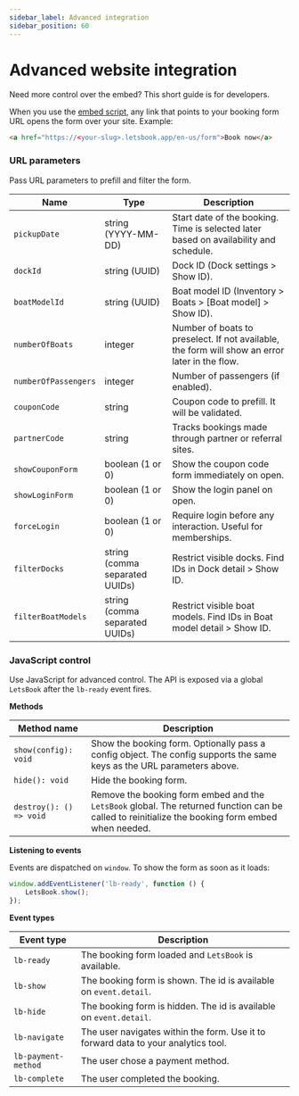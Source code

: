 ```yaml
---
sidebar_label: Advanced integration
sidebar_position: 60
---
```


# Advanced website integration

Need more control over the embed? This short guide is for developers.

When you use the [embed script](./add-to-website.md), any link that points to your booking form URL opens the form over your site. Example:

```html
<a href="https://<your-slug>.letsbook.app/en-us/form">Book now</a>
```

### URL parameters

Pass URL parameters to prefill and filter the form.

| Name                 | Type                           | Description                                                                                    |
| -------------------- | ------------------------------ | ---------------------------------------------------------------------------------------------- |
| `pickupDate`         | string (YYYY-MM-DD)            | Start date of the booking. Time is selected later based on availability and schedule.          |
| `dockId`             | string (UUID)                  | Dock ID (Dock settings > Show ID).                                                             |
| `boatModelId`        | string (UUID)                  | Boat model ID (Inventory > Boats > [Boat model] > Show ID).                                    |
| `numberOfBoats`      | integer                        | Number of boats to preselect. If not available, the form will show an error later in the flow. |
| `numberOfPassengers` | integer                        | Number of passengers (if enabled).                                                             |
| `couponCode`         | string                         | Coupon code to prefill. It will be validated.                                                  |
| `partnerCode`        | string                         | Tracks bookings made through partner or referral sites.                                        |
| `showCouponForm`     | boolean (1 or 0)               | Show the coupon code form immediately on open.                                                 |
| `showLoginForm`      | boolean (1 or 0)               | Show the login panel on open.                                                                  |
| `forceLogin`         | boolean (1 or 0)               | Require login before any interaction. Useful for memberships.                                  |
| `filterDocks`        | string (comma separated UUIDs) | Restrict visible docks. Find IDs in Dock detail > Show ID.                                     |
| `filterBoatModels`   | string (comma separated UUIDs) | Restrict visible boat models. Find IDs in Boat model detail > Show ID.                         |

### JavaScript control

Use JavaScript for advanced control. The API is exposed via a global `LetsBook` after the `lb-ready` event fires.

**Methods**

| Method name             | Description                                                                                                                                      |
| ----------------------- | ------------------------------------------------------------------------------------------------------------------------------------------------ |
| `show(config): void`    | Show the booking form. Optionally pass a config object. The config supports the same keys as the URL parameters above.                           |
| `hide(): void`          | Hide the booking form.                                                                                                                           |
| `destroy(): () => void` | Remove the booking form embed and the `LetsBook` global. The returned function can be called to reinitialize the booking form embed when needed. |

**Listening to events**

Events are dispatched on `window`. To show the form as soon as it loads:

```js
window.addEventListener('lb-ready', function () {
    LetsBook.show();
});
```

**Event types**

| Event type          | Description                                                                        |
| ------------------- | ---------------------------------------------------------------------------------- |
| `lb-ready`          | The booking form loaded and `LetsBook` is available.                               |
| `lb-show`           | The booking form is shown. The id is available on `event.detail`.                  |
| `lb-hide`           | The booking form is hidden. The id is available on `event.detail`.                 |
| `lb-navigate`       | The user navigates within the form. Use it to forward data to your analytics tool. |
| `lb-payment-method` | The user chose a payment method.                                                   |
| `lb-complete`       | The user completed the booking.                                                    |
